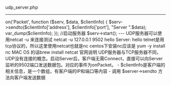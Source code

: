 udp_server.php

---

<?php

//创建Server对象，监听 127.0.0.1:9502端口，类型为SWOOLE_SOCK_UDP
$serv = new swoole_server("0.0.0.0", 9502, SWOOLE_PROCESS, SWOOLE_SOCK_UDP); 

//监听数据接收事件
$serv->on('Packet', function ($serv, $data, $clientInfo) {
    $serv->sendto($clientInfo['address'], $clientInfo['port'], "Server ".$data);
    var_dump($clientInfo);
});

//启动服务器
$serv->start(); 

---



UDP服务器可以使用netcat -u 来连接测试



netcat -u 127.0.0.1 9502

hello

Server: hello





telnet是用tcp协议的，所以这里使用netcat也就是nc

centos下安装nc应该是 yum -y install nc

MAC OS 的话brew install netcat











官网说明

UDP服务器与TCP服务器不同，UDP没有连接的概念。启动Server后，客户端无需Connect，直接可以向Server监听的9502端口发送数据包。对应的事件为onPacket。

- $clientInfo是客户端的相关信息，是一个数组，有客户端的IP和端口等内容

- 调用 $server->sendto 方法向客户端发送数据
